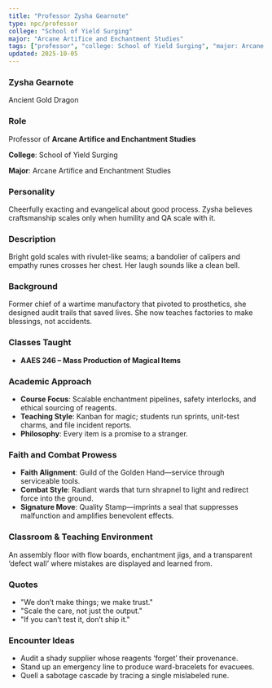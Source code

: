 ```yaml
---
title: "Professor Zysha Gearnote"
type: npc/professor
college: "School of Yield Surging"
major: "Arcane Artifice and Enchantment Studies"
tags: ["professor", "college: School of Yield Surging", "major: Arcane Artifice and Enchantment Studies", "variant:gold"]
updated: 2025-10-05
---
```

### Zysha Gearnote

Ancient Gold Dragon

### Role

Professor of **Arcane Artifice and Enchantment Studies**

**College**: School of Yield Surging

**Major**: Arcane Artifice and Enchantment Studies

### Personality

Cheerfully exacting and evangelical about good process. Zysha believes craftsmanship scales only when humility and QA scale with it.

### Description

Bright gold scales with rivulet-like seams; a bandolier of calipers and empathy runes crosses her chest. Her laugh sounds like a clean bell.

### Background

Former chief of a wartime manufactory that pivoted to prosthetics, she designed audit trails that saved lives. She now teaches factories to make blessings, not accidents.

### Classes Taught

- **AAES 246 – Mass Production of Magical Items**



### Academic Approach

- **Course Focus**: Scalable enchantment pipelines, safety interlocks, and ethical sourcing of reagents.
- **Teaching Style**: Kanban for magic; students run sprints, unit-test charms, and file incident reports.
- **Philosophy**: Every item is a promise to a stranger.

### Faith and Combat Prowess

- **Faith Alignment**: Guild of the Golden Hand—service through serviceable tools.
- **Combat Style**: Radiant wards that turn shrapnel to light and redirect force into the ground.
- **Signature Move**: Quality Stamp—imprints a seal that suppresses malfunction and amplifies benevolent effects.

### Classroom & Teaching Environment

An assembly floor with flow boards, enchantment jigs, and a transparent ‘defect wall’ where mistakes are displayed and learned from.

### Quotes

- "We don’t make things; we make trust."
- "Scale the care, not just the output."
- "If you can’t test it, don’t ship it."

### Encounter Ideas

- Audit a shady supplier whose reagents ‘forget’ their provenance.
- Stand up an emergency line to produce ward-bracelets for evacuees.
- Quell a sabotage cascade by tracing a single mislabeled rune.
